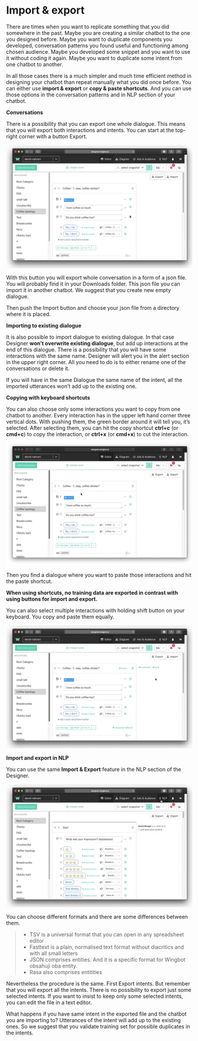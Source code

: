 # Import & export

There are times when you want to replicate something that you did somewhere in the past. Maybe you are creating a similar chatbot to the one you designed before. Maybe you want to duplicate components you developed, conversation patterns you found useful and functioning among chosen audience. Maybe you developed some snippet and you want to use it without coding it again. Maybe you want to duplicate some intent from one chatbot to another.

In all those cases there is a much simpler and much time efficient method in designing your chatbot than repeat manually what you did once before. You can either use **import & export** or **copy & paste shortcuts**. And you can use those options in the conversation patterns and in NLP section of your chatbot.

**Conversations**

There is a possibility that you can export one whole dialogue. This means that you will export both interactions and intents. You can start at the top-right corner with a button Export.

![Exporting the whole dialogue](./import_export_1.gif)

With this button you will export whole conversation in a form of a json file. You will probably find it in your Downloads folder. This json file you can import it in another chatbot. We suggest that you create new empty dialogue.

Then push the Import button and choose your json file from a directory where it is placed.

**Importing to existing dialogue**

It is also possible to import dialogue to existing dialogue. In that case Designer **won’t overwrite existing dialogue**, but add up interactions at the end of this dialogue. There is a possibility that you will have some interactions with the same name. Designer will alert you in the alert section in the upper right corner. All you need to do is to either rename one of the conversations or delete it.

If you will have in the same Dialogue the same name of the intent, all the imported utterances won’t add up to the existing one.

**Copying with keyboard shortcuts**

You can also choose only some interactions you want to copy from one chatbot to another. Every interaction has in the upper left hand corner three vertical dots. With pushing them, the green border around it will tell you, it’s selected. After selecting them, you can hit the copy shortcut **ctrl+c** (or **cmd+c**) to copy the interaction, or **ctrl+x** (or **cmd+x**) to cut the interaction.

![Selecting an interaction](./import_export_2.gif)

Then you find a dialogue where you want to paste those interactions and hit the paste shortcut.

**When using shortcuts, no training data are exported in contrast with using buttons for import and export.**

You can also select multiple interactions with holding shift button on your keyboard. You copy and paste them equally.

![Selecting multiple interactions](./import_export_3.gif)

**Import and export in NLP**

You can use the same **Import & Export** feature in the NLP section of the Designer.

![Exporting NLP](./import_export_4.gif)

You can choose different formats and there are some differences between them.

> - TSV is a universal format that you can open in any spreadsheet editor
> - Fasttext is a plain, normalised text format without diacritics and with all small letters
> - JSON comprises entities. And it is a specific format for Wingbot obsahuji oba entity.
> - Rasa also comprises entitities


Nevertheless the procedure is the same. First Export intents. But remember that you will export all the intents. There is no possibility to export just some selected intents. If you want to insist to keep only some selected intents, you can edit the file in a text editor.

What happens if you have same intent in the exported file and the chatbot you are importing to? Utterances of the intent will add up to the existing ones. So we suggest that you validate training set for possible duplicates in the intents.